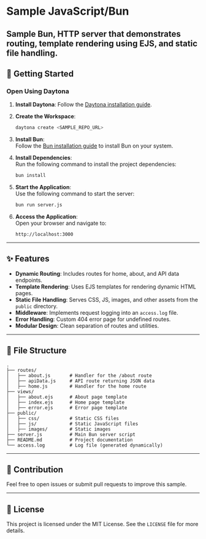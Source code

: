 # Sample JavaScript/Bun

Sample Bun, HTTP server that demonstrates routing, template rendering using EJS, and static file handling. 
---

## 🚀 Getting Started  

### Open Using Daytona  

1. **Install Daytona**: Follow the [Daytona installation guide](https://www.daytona.io/docs/installation/installation/).  
2. **Create the Workspace**:  
   ```bash  
   daytona create <SAMPLE_REPO_URL> 
   ```  
3. **Install Bun**:  
   Follow the [Bun installation guide](https://bun.sh/docs/installation) to install Bun on your system.  
4. **Install Dependencies**:  
   Run the following command to install the project dependencies:  
   ```bash  
   bun install  
   ```  
5. **Start the Application**:  
   Use the following command to start the server:  
   ```bash  
   bun run server.js  
   ```  

6. **Access the Application**:  
   Open your browser and navigate to:  
   ```
   http://localhost:3000
   ```

---

## ✨ Features  

- **Dynamic Routing**: Includes routes for home, about, and API data endpoints.  
- **Template Rendering**: Uses EJS templates for rendering dynamic HTML pages.  
- **Static File Handling**: Serves CSS, JS, images, and other assets from the `public` directory.  
- **Middleware**: Implements request logging into an `access.log` file.  
- **Error Handling**: Custom 404 error page for undefined routes.  
- **Modular Design**: Clean separation of routes and utilities.  

---

## 📂 File Structure  

```
.
├── routes/
│   ├── about.js       # Handler for the /about route
│   ├── apiData.js     # API route returning JSON data
│   ├── home.js        # Handler for the home route
├── views/
│   ├── about.ejs      # About page template
│   ├── index.ejs      # Home page template
│   ├── error.ejs      # Error page template
├── public/
│   ├── css/           # Static CSS files
│   ├── js/            # Static JavaScript files
│   ├── images/        # Static images
├── server.js          # Main Bun server script
├── README.md          # Project documentation
└── access.log         # Log file (generated dynamically)
```

---

## 🤝 Contribution  

Feel free to open issues or submit pull requests to improve this sample.

---

## 📝 License  

This project is licensed under the MIT License. See the `LICENSE` file for more details.
